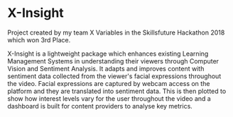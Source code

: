 # X-Insight

Project created by my team X Variables in the Skillsfuture Hackathon 2018 which won 3rd Place.

X-Insight is a lightweight package which enhances existing Learning Management Systems in understanding their viewers through Computer Vision and Sentiment Analysis. It adapts and improves content with sentiment data collected from the viewer's facial expressions throughout the video. Facial expressions are captured by webcam access on the platform and they are translated into sentiment data. This is then plotted to show how interest levels vary for the user throughout the video and a dashboard is built for content providers to analyse key metrics.
